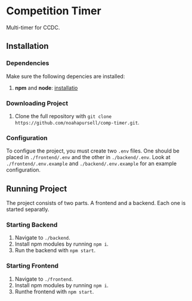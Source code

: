 # Competition Timer

Multi-timer for CCDC.

## Installation

### Dependencies

Make sure the following depencies are installed:

1. **npm** and **node**: [installatio](https://nodejs.org/en/download/)

### Downloading Project

1. Clone the full repository with `git clone https://github.com/noahapursell/comp-timer.git`.

### Configuration

To configue the project, you must create two `.env` files. One should be placed in `./frontend/.env` and the other in `./backend/.env`. Look at `./frontend/.env.example` and `./backend/.env.example` for an example configuration.

## Running Project

The project consists of two parts. A frontend and a backend. Each one is started separatly.

### Starting Backend

1. Navigate to `./backend`.
2. Install npm modules by running `npm i`.
3. Run the backend with `npm start`.

### Starting Frontend

1. Navigate to `./frontend`.
2. Install npm modules by running `npm i`.
3. Runthe frontend with `npm start`.
